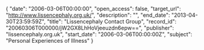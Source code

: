 {
  "date": "2006-03-06T00:00:00", 
  "open_access": false, 
  "target_url": "http://www.lissencephaly.org.uk/", 
  "description": "", 
  "end_date": "2013-04-30T23:59:59Z", 
  "title": "Lissencephaly Contact Group", 
  "record_id": "20060306T000000/jW2GX8LhHoVjeeuzdn6epw==", 
  "publisher": "lissencephaly.org.uk", 
  "start_date": "2006-03-06T00:00:00Z", 
  "subject": "Personal Experiences of Illness"
}

